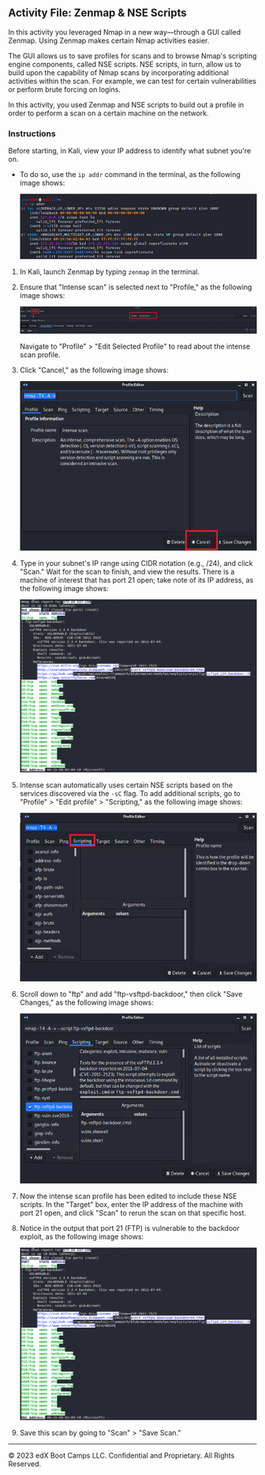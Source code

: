## Activity File: Zenmap & NSE Scripts

In this activity you leveraged Nmap in a new way&mdash;through a GUI called Zenmap. Using Zenmap makes certain Nmap activities easier. 

The GUI allows us to save profiles for scans and to browse Nmap's scripting engine components, called NSE scripts. NSE scripts, in turn, allow us to build upon the capability of Nmap scans by incorporating additional activities within the scan. For example, we can test for certain vulnerabilities or perform brute forcing on logins. 

In this activity, you used Zenmap and NSE scripts to build out a profile in order to perform a scan on a certain machine on the network.

### Instructions

Before starting, in Kali, view your IP address to identify what subnet you're on. 

- To do so, use the `ip addr` command in the terminal, as the following image shows:

    ![A screenshot depicts the results of the command in the terminal.](../../../images/nmap1.png)

1. In Kali, launch Zenmap by typing `zenmap` in the terminal.

2. Ensure that "Intense scan" is selected next to "Profile," as the following image shows:

    ![A screenshot depicts the Zenmap GUI.](../../../images/zenmap1.png)

    Navigate to "Profile" > "Edit Selected Profile" to read about the intense scan profile.

3. Click "Cancel," as the following image shows:

    ![A screenshot depicts the profile editor with the "Cancel" button highlighted.](../../../images/zenmap2.png)

4. Type in your subnet's IP range using CIDR notation (e.g., /24), and click "Scan." Wait for the scan to finish, and view the results. There is a machine of interest that has port 21 open; take note of its IP address, as the following image shows:

    ![A screenshot depicts the results of the scan.](../../../images/zenmap7.png)

5. Intense scan automatically uses certain NSE scripts based on the services discovered via the `-sC` flag. To add additional scripts, go to "Profile" > "Edit profile" > "Scripting," as the following image shows:

    ![A screenshot depicts the profile editor with the "Scripting" tab highlighted.](../../../images/zenmap3.png)

6. Scroll down to "ftp" and add "ftp-vsftpd-backdoor," then click "Save Changes," as the following image shows: 


    ![A screenshot depicts the list of scripts with one selected.](../../../images/zenmap6.PNG)

7. Now the intense scan profile has been edited to include these NSE scripts. In the "Target" box, enter the IP address of the machine with port 21 open, and click "Scan" to rerun the scan on that specific host.

8. Notice in the output that port 21 (FTP) is vulnerable to the backdoor exploit, as the following image shows:

    ![A screenshot depicts the results of the scan.](../../../images/zenmap7.png)

9. Save this scan by going to "Scan" > "Save Scan."

---
© 2023 edX Boot Camps LLC. Confidential and Proprietary. All Rights Reserved.



